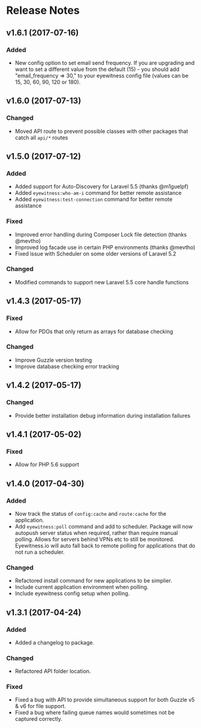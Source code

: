 # Release Notes

## v1.6.1 (2017-07-16)

### Added
- New config option to set email send frequency. If you are upgrading and want to set a different value from the default (15) - you should add "email_frequency => 30," to your eyewitness config file (values can be 15, 30, 60, 90, 120 or 180).


## v1.6.0 (2017-07-13)

### Changed
- Moved API route to prevent possible classes with other packages that catch all `api/*` routes


## v1.5.0 (2017-07-12)

### Added
- Added support for Auto-Discovery for Laravel 5.5 (thanks @m1guelpf)
- Added `eyewitness:who-am-i` command for better remote assistance
- Added `eyewitness:test-connection` command for better remote assistance

### Fixed
- Improved error handling during Composer Lock file detection (thanks @mevtho)
- Improved log facade use in certain PHP environments (thanks @mevtho)
- Fixed issue with Scheduler on some older versions of Laravel 5.2

### Changed
- Modified commands to support new Laravel 5.5 core handle functions



## v1.4.3 (2017-05-17)

### Fixed
- Allow for PDOs that only return as arrays for database checking

### Changed
- Improve Guzzle version testing
- Improve database checking error tracking


## v1.4.2 (2017-05-17)

### Changed
- Provide better installation debug information during installation failures


## v1.4.1 (2017-05-02)

### Fixed
- Allow for PHP 5.6 support


## v1.4.0 (2017-04-30)

### Added
- Now track the status of `config:cache` and `route:cache` for the application.
- Add `eyewitness:poll` command and add to scheduler. Package will now autopush server status when required, rather
  than require manual polling. Allows for servers behind VPNs etc to still be monitored. Eyewitness.io will
  auto fall back to remote polling for applications that do not run a scheduler.

### Changed
- Refactored install command for new applications to be simplier.
- Include current application environment when polling.
- Include eyewitness config setup when polling.


## v1.3.1 (2017-04-24)

### Added
- Added a changelog to package.

### Changed
- Refactored API folder location.

### Fixed
- Fixed a bug with API to provide simultaneous support for both Guzzle v5 & v6 for file support.
- Fixed a bug where failing queue names would sometimes not be captured correctly.
